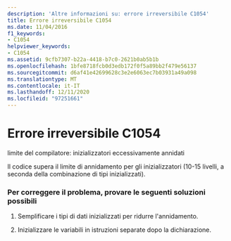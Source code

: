 ```yaml
---
description: 'Altre informazioni su: errore irreversibile C1054'
title: Errore irreversibile C1054
ms.date: 11/04/2016
f1_keywords:
- C1054
helpviewer_keywords:
- C1054
ms.assetid: 9cfb7307-b22a-4418-b7c0-2621b0ab5b1b
ms.openlocfilehash: 1bfe8718fcb0d3edb172f0f5a89bb2f479e56137
ms.sourcegitcommit: d6af41e42699628c3e2e6063ec7b03931a49a098
ms.translationtype: MT
ms.contentlocale: it-IT
ms.lasthandoff: 12/11/2020
ms.locfileid: "97251661"
---
```

# <a name="fatal-error-c1054"></a>Errore irreversibile C1054

limite del compilatore: inizializzatori eccessivamente annidati

Il codice supera il limite di annidamento per gli inizializzatori (10-15 livelli, a seconda della combinazione di tipi inizializzati).

### <a name="to-fix-by-using-the-following-possible-solutions"></a>Per correggere il problema, provare le seguenti soluzioni possibili

1. Semplificare i tipi di dati inizializzati per ridurre l'annidamento.

1. Inizializzare le variabili in istruzioni separate dopo la dichiarazione.
